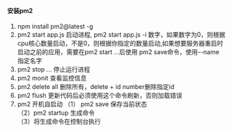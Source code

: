 #### 安装pm2
1. npm install pm2@latest -g
2. pm2 start app.js 启动进程, pm2 start app.js -i 数字，如果数字为0，则根据cpu核心数量启动，不是0，则根据你指定的数量启动,如果想要服务器重启时启动之前的应用，需要在pm2 start ...后使用 pm2 save命令，使用--name 指定名字
3. pm2 stop ... 停止运行进程
4. pm2 monit 查看监控信息
5. pm2 delete all 删除所有，delete + id number删除指定id
6. pm2 flush 更新代码后必须使用这个命令刷新，否则加载错误
7. pm2 开机自启动
（1） pm2 save 保存当前状态  
（2）pm2 startup 生成命令  
（3）将生成命令在控制台执行 
